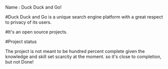 Name : Duck Duck and Go!

#Duck Duck and Go is a unique search engine platform with a great respect to privacy of its users.


#It's an open source projects.

#Project status

The project is not meant to be hundred percent complete given the knowledge and skill set scarcity at the moment. so it's close to completion, but not Done!
